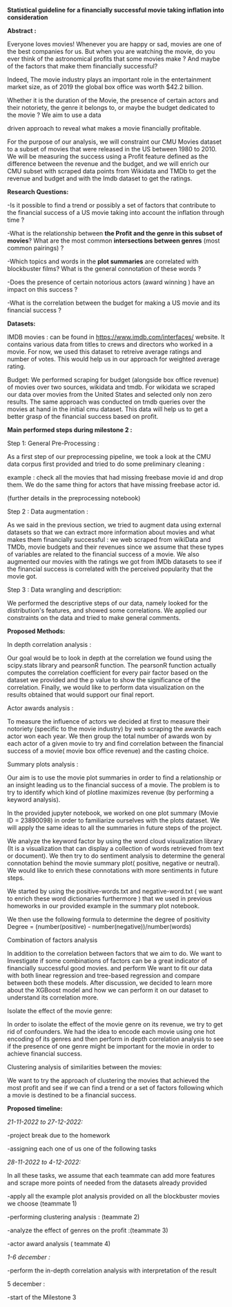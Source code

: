 ﻿**Statistical guideline for a financially successful movie taking inflation into consideration**


**Abstract :**

Everyone loves movies! Whenever you are happy or sad, movies are one of the best companies for us. But when you are watching the movie, do you ever think of the astronomical profits that some movies make ? And maybe of the factors that make them financially successful?

Indeed, The movie industry plays an important role in the entertainment market size, as of 2019 the global box office was worth $42.2 billion.

Whether it is the duration of the Movie, the presence of certain actors and their notoriety, the genre it belongs to, or maybe the budget dedicated to the movie ? We aim to use a data

driven approach to reveal what makes a movie financially profitable.

For the purpose of our analysis, we will constraint our CMU Movies dataset to a subset of movies that were released in the US between 1980 to 2010.  We will be measuring the success using a Profit feature defined as the difference between the revenue and the budget, and we will enrich our CMU subset with scraped data points from Wikidata and TMDb to get the revenue and budget and with the Imdb dataset to get the ratings. 


**Research Questions:**

-Is it possible to find a trend or possibly a set of factors that contribute to the financial success of a US movie taking into account the inflation through time ?

-What is the relationship between **the Profit and the genre in this subset of movies**? What are the most common **intersections between genres** (most common pairings) ?

-Which topics and words in the **plot summaries** are correlated with blockbuster films? What is the general connotation of these words ? 

-Does the presence of certain notorious actors (award winning ) have an impact on this success ?

-What is the correlation between the budget for making a US movie and its financial success ?  



**Datasets:**

IMDB movies : can be found in https://www.imdb.com/interfaces/ website. It contains 
various data from titles to crews and directors who worked in a movie.
For now, we used this dataset to retreive average ratings and number of votes.
This would help us in our approach for weighted average rating.

Budget: We performed scraping for budget (alongside box office revenue) of movies over two sources, wikidata
and tmdb. For wikidata we scraped our data over movies from the United States
and selected only non zero results. The same approach was conducted on tmdb queries
over the movies at hand in the initial cmu dataset. This data will help us
to get a better grasp of the financial success based on profit.



**Main performed steps during milestone 2 :**



Step 1: General Pre-Processing :

As a first step of our preprocessing pipeline, we took a look at the CMU data corpus first provided and tried to do some preliminary cleaning : 

example : check all the movies that had missing freebase movie id and drop them. We do the same thing for actors that have missing freebase actor id. 

(further details in the preprocessing notebook)

Step 2 : Data augmentation :

As we said in the previous section, we tried to augment data using external datasets so that we can extract more information about movies and what makes them financially successful : we web scraped from wikiData and TMDb, movie budgets and their revenues since we assume that these types of variables are related to the financial success of a movie. We also augmented our movies with the ratings we got from IMDb datasets to see if the financial success is correlated with the perceived popularity that the movie got. 

Step 3 : Data wrangling and description:

We performed the descriptive steps of our data, namely looked for the distribution's features, and showed some correlations. We applied our constraints on the data and tried to make general comments.


**Proposed Methods:**

In depth correlation analysis :

Our goal would be to look in depth at the correlation we found using the  scipy.stats library and pearsonR function. The pearsonR function actually computes the correlation coefficient for every pair factor based on the dataset we provided and the p value to show the significance of the correlation. Finally, we would like to perform data visualization on the results obtained that would support our final report.

Actor awards analysis :

To measure the influence of actors we decided at first to measure their notoriety (specific to the movie industry) by web scraping the awards each actor won each year. We then group the total number of awards won by each actor of a given movie to try and find correlation between the financial success of a movie( movie box office revenue) and the casting choice. 

Summary plots analysis :

Our aim is to use the movie plot summaries in order to find a relationship or an insight leading us to the financial success of a movie. The problem is to try to identify which kind of plotline maximizes revenue (by performing a keyword analysis). 

In the provided jupyter notebook, we worked on one plot summary (Movie ID = 23890098) in order to familiarize ourselves with the plots dataset. We will apply the same ideas to all the summaries in future steps of the project. 

We analyze the keyword factor by using the word cloud visualization library (It is a visualization that can display a collection of words retrieved from text or document). We then try to do sentiment analysis to determine the general connotation behind the movie summary plot( positive, negative or neutral). We would like to enrich these connotations with more sentiments in future steps.

We started by using the positive-words.txt and negative-word.txt ( we want to enrich these word dictionaries furthermore ) that we used in previous homeworks in our provided example in the summary plot notebook. 

We then use the following formula to determine the degree of positivity Degree = (number(positive) - number(negative))/number(words) 

Combination of factors analysis 

In addition to the correlation between factors that we aim to do. We want to Investigate if  some combinations of factors can be a great indicator of financially successful  good movies. and perform We want to fit our data with both linear regression and  tree-based regression and compare between both these models. After discussion, we decided to learn more about the XGBoost model and how we can perform it on our dataset to understand its correlation more. 

Isolate the effect of the movie genre:

In order to isolate the effect of the movie genre on its revenue, we try to get rid of confounders. We had the idea to encode each movie using one hot encoding of its genres and then perform in depth correlation analysis to see if the presence of one genre might be important for the movie in order to achieve financial success. 

Clustering analysis of similarities between the movies:

We want to try the approach of clustering the movies that achieved the most profit and see if we can find a trend or a set of factors following which a movie is destined to be a financial success.

**Proposed timeline:**

*21-11-2022 to 27-12-2022:*

-project break due to the homework 

-assigning each one of us one of the following tasks 

*28-11-2022 to 4-12-2022:* 

In all these tasks, we assume that each teammate can add more features and scrape more points of needed from the datasets already provided

-apply all the example plot analysis provided on all the blockbuster movies we choose (teammate 1)

-performing clustering analysis : (teammate 2)

-analyze the effect of genres on the profit :(teammate 3)

-actor award analysis ( teammate 4)

*1-6 december :*

-perform the in-depth correlation analysis with interpretation of the result

5 december :

-start of the Milestone 3 






